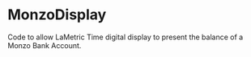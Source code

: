 # MonzoDisplay
Code to allow LaMetric Time digital display to present the balance of a Monzo Bank Account.
